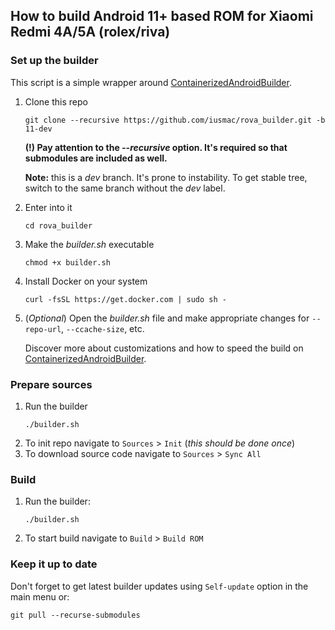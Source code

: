 ## How to build Android 11+ based ROM for Xiaomi Redmi 4A/5A (rolex/riva)

### Set up the builder
This script is a simple wrapper around [ContainerizedAndroidBuilder](https://github.com/iusmac/ContainerizedAndroidBuilder).
1. Clone this repo
    ```console
    git clone --recursive https://github.com/iusmac/rova_builder.git -b 11-dev
    ```
    **(!) Pay attention to the _--recursive_ option. It's required so that submodules are included as well.**

    **Note:** this is a _dev_ branch. It's prone to instability. To get stable tree, switch to the same branch without the _dev_ label.

2. Enter into it
    ```console
    cd rova_builder
    ```
3. Make the _builder.sh_ executable
    ```console
    chmod +x builder.sh
    ```
4. Install Docker on your system
    ```console
    curl -fsSL https://get.docker.com | sudo sh -
    ```
5. (<em>Optional</em>) Open the _builder.sh_ file and make appropriate changes for ``--repo-url``, ``--ccache-size``, etc.

   Discover more about customizations and how to speed the build on [ContainerizedAndroidBuilder](https://github.com/iusmac/ContainerizedAndroidBuilder).


### Prepare sources
1. Run the builder
    ```console
    ./builder.sh
    ```
2. To init repo navigate to ``Sources`` > ``Init`` (_this should be done once_)
3. To download source code navigate to ``Sources`` > ``Sync All``

### Build
1. Run the builder:
    ```console
    ./builder.sh
    ```
2. To start build navigate to ``Build`` > ``Build ROM``

### Keep it up to date
Don't forget to get latest builder updates using `Self-update` option in the main menu or:
```console
git pull --recurse-submodules
```
